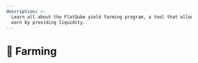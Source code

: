 ```yaml
---
description: >-
  Learn all about the FlatQube yield farming program, a tool that allows you to
  earn by providing liquidity.
---
```


# 🚜 Farming

